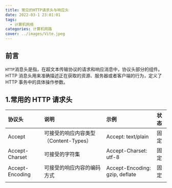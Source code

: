 ```yaml
---
title: 常见的HTTP请求头与响应头
date: 2022-03-1 23:01:01
tags:
  - 计算机网络
categories: 计算机网路
cover: ../images/Vite.jpeg
---
```


## 前言

`HTTP`消息头是指，在超文本传输协议的请求和响应消息中，协议头部分的组件。HTTP 消息头用来准确描述正在获取的资源、服务器或者客户端的行为，定义了 HTTP 事务中的具体操作参数。

## 1.常用的 HTTP 请求头

| 协议头          | 说明                                  | 示例                           | 状态 |
| :-------------- | :------------------------------------ | :----------------------------- | :--- |
| Accept          | 可接受的响应内容类型（Content-Types） | Accept: text/plain             | 固定 |
| Accept-Charset  | 可接受的字符集                        | Accept-Charset: utf-8          | 固定 |
| Accept-Encoding | 可接受的响应内容的编码方式            | Accept-Encoding: gzip, deflate | 固定 |
|||||
